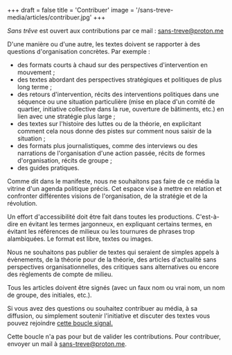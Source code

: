 +++
draft = false
title = 'Contribuer'
image = '/sans-treve-media/articles/contribuer.jpg'
+++


*Sans trêve* est ouvert aux contributions par ce mail : sans-treve@proton.me



D'une manière ou d'une autre, les textes doivent se rapporter à des questions d'organisation concrètes. Par exemple :

   * des formats courts à chaud sur des perspectives d'intervention en mouvement ;
   * des textes abordant des perspectives stratégiques et politiques de plus long terme ;
   * des retours d'intervention, récits des interventions politiques dans une séquence ou une situation particulière (mise en place d'un comité de quartier, initiative collective dans la rue, ouverture de bâtiments, etc.) en lien avec une stratégie plus large ;
   * des textes sur l'histoire des luttes ou de la théorie, en explicitant comment cela nous donne des pistes sur comment nous saisir de la situation ;
   * des formats plus journalistiques, comme des interviews ou des narrations de l'organisation d'une action passée, récits de formes d'organisation, récits de groupe ;
   * des guides pratiques.


Comme dit dans le manifeste, nous ne souhaitons pas faire de ce média la vitrine d'un agenda politique précis. Cet espace vise à mettre en relation et confronter différentes visions de l'organisation, de la stratégie et de la révolution.



Un effort d'accessibilité doit être fait dans toutes les productions. C'est-à-dire en évitant les termes jargonneux, en expliquant certains termes, en évitant les références de milieux ou les tournures de phrases trop alambiquées. Le format est libre, textes ou images.



Nous ne souhaitons pas publier de textes qui seraient de simples appels à évènements, de la théorie pour de la théorie, des articles d'actualité sans perspectives organisationnelles, des critiques sans alternatives ou encore des règlements de compte de milieu.



Tous les articles doivent être signés (avec un faux nom ou vrai nom, un nom de groupe, des initiales, etc.).



Si vous avez des questions ou souhaitez contribuer au média, à sa diffusion, ou simplement soutenir l'initiative et discuter des textes vous pouvez rejoindre [cette boucle signal.](https://signal.group/#CjQKICHs9O4EBLqjHJEmLw04KCrzjIpftbtAEEujx96uM1WmEhBEN78\_7uEnJUtlWFuPggdX)

Cette boucle n'a pas pour but de valider les contributions. Pour contribuer, envoyer un mail à sans-treve@proton.me.


